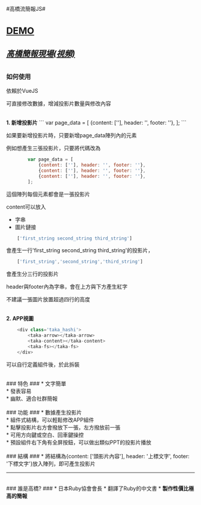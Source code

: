 #高橋流簡報JS#

<a href='https://timwei.github.io/takahashijs/'><h3>DEMO</h3></a>
<a href='https://www.youtube.com/watch?v=Vor6Yul7CMg'><h5>高橋簡報現場(視頻)</h5></a>
---

### 如何使用 ###
依賴於VueJS

可直接修改數據，增減投影片數量與修改內容

</br>
<b>1. 新增投影片</b>
```
	var page_data = [
		{content: [''], header: '', footer: ''},
	];
```

如果要新增投影片時，只要新增page_data陣列內的元素

例如想產生三張投影片，只要將代碼改為

```javascript
		var page_data = [
			{content: [''], header: '', footer: ''},
			{content: [''], header: '', footer: ''},
			{content: [''], header: '', footer: ''},
		];
```

這個陣列每個元素都會是一張投影片

content可以放入 
* 字串
* 圖片鏈接

```javascript
	['first_string second_string third_string']
```
會產生一行'first_string second_string third_string'的投影片，
```javascript
	['first_string','second_string','third_string']
```
會產生分三行的投影片

header與footer內為字串，會在上方與下方產生紅字

不建議一張圖片放置超過四行的高度

</br>
<b>2. APP視圖</b>

```javascript
	<div class='taka_hashi'>
		<taka-arrow></taka-arrow>
		<taka-content></taka-content>
		<taka-fs></taka-fs>
	</div>
```

可以自行定義組件後，於此拆裝

</br>
### 特色 ###
* 文字簡單</br>
* 發表容易</br>
* 幽默、適合社群簡報</br>


</br>
### 功能 ###
* 數據產生投影片</br>
* 組件式結構，可以輕鬆修改APP組件</br>
* 點擊投影片右方會撥放下一張，左方撥放前一張</br>
* 可用方向鍵或空白、回車鍵操控</br>
* 預設組件右下角有全屏按鈕，可以做出類似PPT的投影片播放</br>

</br>
### 結構 ###
* 將結構為{content: ['頭影片內容'], header: '上標文字', footer: '下標文字'}放入陣列，即可產生投影片

---

</br>
### 誰是高橋? ###
* 日本Ruby協會會長
* 翻譯了Ruby的中文書
* <b>製作性價比極高的簡報</b>


